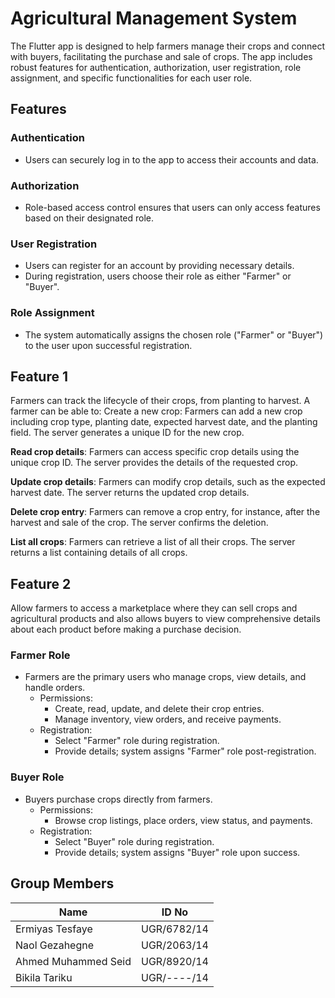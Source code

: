 # **Agricultural Management System**

The Flutter app is designed to help farmers manage their crops and connect with buyers, facilitating the purchase and sale of crops. The app includes robust features for authentication, authorization, user registration, role assignment, and specific functionalities for each user role.

## Features

### Authentication

- Users can securely log in to the app to access their accounts and data.

### Authorization

- Role-based access control ensures that users can only access features based on their designated role.

### User Registration

- Users can register for an account by providing necessary details.
- During registration, users choose their role as either "Farmer" or "Buyer".

### Role Assignment

- The system automatically assigns the chosen role ("Farmer" or "Buyer") to the user upon successful registration.

## Feature 1

Farmers can track the lifecycle of their crops, from planting to harvest. A farmer can be able to: Create a new crop: Farmers can add a new crop including crop type, planting date, expected harvest date, and the planting field. The server generates a unique ID for the new crop.

**Read crop details**:  Farmers can access specific crop details using the unique crop ID. The server provides the details of the requested crop.

**Update crop details**:  Farmers can modify crop details, such as the expected harvest date. The server returns the updated crop details.

**Delete crop entry**:  Farmers can remove a crop entry, for instance, after the harvest and sale of the crop. The server confirms the deletion.

**List all crops**:  Farmers can retrieve a list of all their crops. The server returns a list containing details of all crops.

## Feature 2

Allow farmers to access a marketplace where they can sell crops and agricultural products and also allows buyers to view comprehensive details about each product before making a purchase decision.

### Farmer Role

- Farmers are the primary users who manage crops, view details, and handle orders.
    - Permissions:
        - Create, read, update, and delete their crop entries.
        - Manage inventory, view orders, and receive payments.
    - Registration:
        - Select "Farmer" role during registration.
        - Provide details; system assigns "Farmer" role post-registration.

### Buyer Role

- Buyers purchase crops directly from farmers.
    - Permissions:
        - Browse crop listings, place orders, view status, and payments.
    - Registration:
        - Select "Buyer" role during registration.
        - Provide details; system assigns "Buyer" role upon success.

## **Group Members**

| Name | ID No |
| --- | --- |
| Ermiyas Tesfaye | UGR/6782/14 |
| Naol Gezahegne | UGR/2063/14 |
| Ahmed Muhammed Seid | UGR/8920/14 |
| Bikila Tariku | UGR/----/14 |

